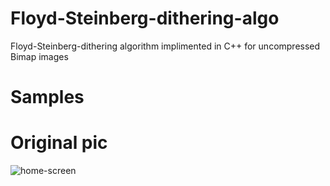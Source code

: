 # Floyd-Steinberg-dithering-algo

Floyd-Steinberg-dithering algorithm implimented in C++ for uncompressed Bimap images

# Samples
# Original pic
![home-screen](https://github.com/Wolfattackx/Floyd-Steinberg-dithering-algo/blob/master/Samples/original_pic/LAND2.BMP)
